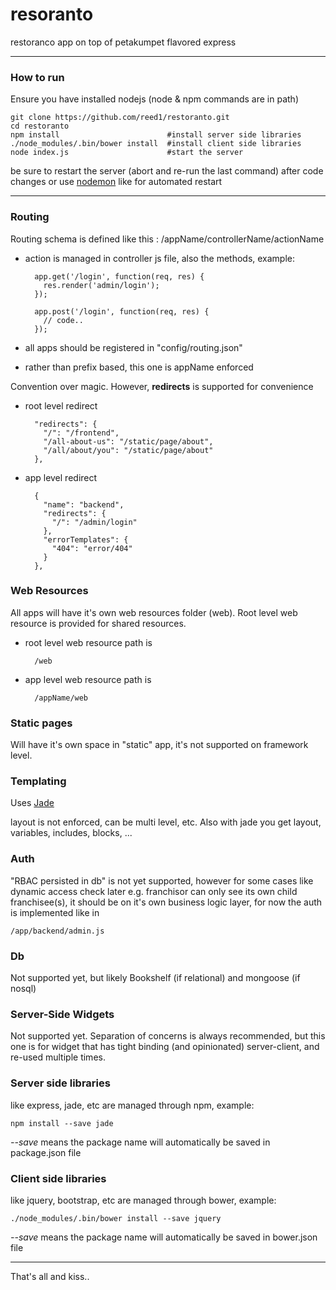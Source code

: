
# resoranto

restoranco app on top of petakumpet flavored express

***

### How to run

Ensure you have installed nodejs (node & npm commands are in path)

    git clone https://github.com/reed1/restoranto.git
    cd restoranto
    npm install                        #install server side libraries
    ./node_modules/.bin/bower install  #install client side libraries
    node index.js                      #start the server
    
be sure to restart the server (abort and re-run the last command) after code changes 
or use [nodemon](nodemon.io) like for automated restart

***

### Routing

Routing schema is defined like this : /appName/controllerName/actionName

* action is managed in controller js file, also the methods, example:
        
        app.get('/login', function(req, res) {
          res.render('admin/login');
        });
        
        app.post('/login', function(req, res) {
          // code..
        });
        
* all apps should be registered in "config/routing.json"
      
* rather than prefix based, this one is appName enforced
 
Convention over magic. However, **redirects** is supported for convenience

* root level redirect

        "redirects": {
          "/": "/frontend",
          "/all-about-us": "/static/page/about",
          "/all/about/you": "/static/page/about"
        },
        
* app level redirect

        {
          "name": "backend",
          "redirects": {
            "/": "/admin/login"
          },
          "errorTemplates": {
            "404": "error/404"
          }
        },

### Web Resources

All apps will have it's own web resources folder (web).
Root level web resource is provided for shared resources.

* root level web resource path is 
        
        /web

* app level web resource path is 

        /appName/web

### Static pages

Will have it's own space in "static" app, it's not supported on framework level.

### Templating

Uses [Jade](www.jade-lang.com)

layout is not enforced, can be multi level, etc.
Also with jade you get layout, variables, includes, blocks, ...

### Auth

"RBAC persisted in db" is not yet supported, 
however for some cases like dynamic access check later e.g. franchisor can only see its own child franchisee(s),
it should be on it's own business logic layer, for now the auth is implemented like in 

    /app/backend/admin.js

### Db

Not supported yet, but likely Bookshelf (if relational) and mongoose (if nosql)

### Server-Side Widgets

Not supported yet. Separation of concerns is always recommended, 
but this one is for widget that has tight binding (and opinionated) server-client, 
and re-used multiple times.

### Server side libraries

like express, jade, etc are managed through npm, example:
  
    npm install --save jade
    
_--save_ means the package name will automatically be saved in package.json file

### Client side libraries

like jquery, bootstrap, etc are managed through bower, example:
  
    ./node_modules/.bin/bower install --save jquery

_--save_ means the package name will automatically be saved in bower.json file
    
***

That's all and kiss..
